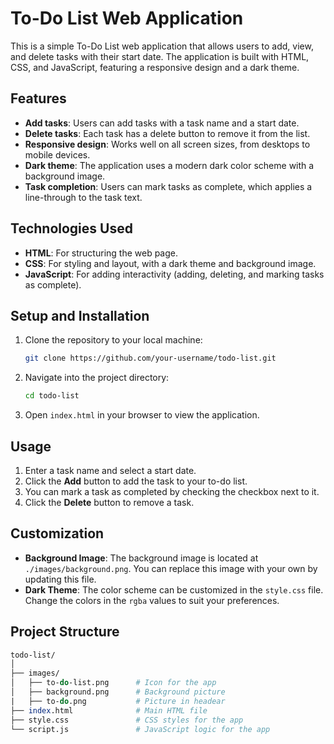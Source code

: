 # To-Do List Web Application

This is a simple To-Do List web application that allows users to add, view, and delete tasks with their start date. The application is built with HTML, CSS, and JavaScript, featuring a responsive design and a dark theme.

## Features

- **Add tasks**: Users can add tasks with a task name and a start date.
- **Delete tasks**: Each task has a delete button to remove it from the list.
- **Responsive design**: Works well on all screen sizes, from desktops to mobile devices.
- **Dark theme**: The application uses a modern dark color scheme with a background image.
- **Task completion**: Users can mark tasks as complete, which applies a line-through to the task text.

## Technologies Used

- **HTML**: For structuring the web page.
- **CSS**: For styling and layout, with a dark theme and background image.
- **JavaScript**: For adding interactivity (adding, deleting, and marking tasks as complete).

## Setup and Installation

1. Clone the repository to your local machine:

    ```bash
    git clone https://github.com/your-username/todo-list.git
    ```

2. Navigate into the project directory:

    ```bash
    cd todo-list
    ```

3. Open `index.html` in your browser to view the application.

## Usage

1. Enter a task name and select a start date.
2. Click the **Add** button to add the task to your to-do list.
3. You can mark a task as completed by checking the checkbox next to it.
4. Click the **Delete** button to remove a task.

## Customization

- **Background Image**: The background image is located at `./images/background.png`. You can replace this image with your own by updating this file.
- **Dark Theme**: The color scheme can be customized in the `style.css` file. Change the colors in the `rgba` values to suit your preferences.

## Project Structure

```perl
todo-list/
│
├── images/
│   ├── to-do-list.png      # Icon for the app
│   ├── background.png      # Background picture
|   ├── to-do.png           # Picture in headear
├── index.html              # Main HTML file
├── style.css               # CSS styles for the app
└── script.js               # JavaScript logic for the app
